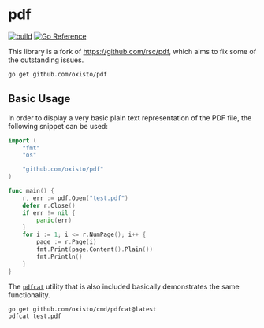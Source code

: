# pdf

[![build](https://github.com/oxisto/pdf/actions/workflows/build.yml/badge.svg)](https://github.com/oxisto/pdf/actions/workflows/build.yml)
[![Go
Reference](https://pkg.go.dev/badge/github.com/oxisto.svg)](https://pkg.go.dev/github.com/oxisto/pdf)

This library is a fork of https://github.com/rsc/pdf, which aims to fix some of the outstanding issues.

```bash
go get github.com/oxisto/pdf
```

## Basic Usage

In order to display a very basic plain text representation of the PDF file, the following snippet can be used:

```go
import (
	"fmt"
	"os"

	"github.com/oxisto/pdf"
)

func main() {
    r, err := pdf.Open("test.pdf")
    defer r.Close()
    if err != nil {
        panic(err)
    }
    for i := 1; i <= r.NumPage(); i++ {
        page := r.Page(i)
        fmt.Print(page.Content().Plain())
        fmt.Println()
    }
}
```

The [`pdfcat`](./cmd/pdfcat/pdfcat.go) utility that is also included basically demonstrates the same functionality.

```bash
go get github.com/oxisto/cmd/pdfcat@latest
pdfcat test.pdf
```